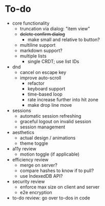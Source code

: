# To-do

- core functionality
  - truncation via dialog: "item view"
  - ~~delete confirm dialog~~
    - make small and relative to button?
  - multiline support
  - markdown support?
  - multiple lists
    - single CRDT; use list IDs
- dnd
  - cancel on escape key
  - improve auto-scroll
    - refactor
    - keyboard support
    - time-based loop
    - rate increase further into hit zone
    - make drop line move
- sessions
  - automatic session refreshing
  - graceful logout on invalid session
  - session management
- aesthetics
  - actual design / animations
  - theme toggle
- a11y review
  - motion toggle (if applicable)
- efficiency review
  - merge on server?
  - compare hashes to know if to pull?
  - use IndexedDB API?
- security review
  - enforce max size on client and server
  - e2e encryption
- to-do review: go over to-dos in code

